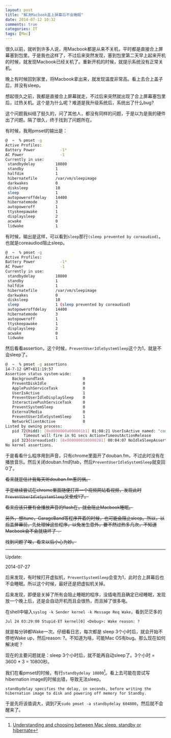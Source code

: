 ```yaml
---
layout: post
title: "解决Macbook盖上屏幕后不会睡眠"
date: 2014-07-12 10:32
comments: true
categories: IT
tags: [Mac]
---
```

很久以前，就听到许多人说，用Macbook都是从来不关机，平时都是直接合上屏幕塞到包里。于是我也这样了，不过后来突然发现，塞到包里第二天早上起来开机的时候，就发现Macbook已经关机了。重新开机的时候，就提示系统没有正常关机。

晚上有时候回到家里，将Macbook拿出来，就发现温度非常高。看上去合上盖子后，并没有sleep。

想起很久之前，我都是直接合上屏幕就走，不过后来突然就出现了合上屏幕塞包里后，过热关机。这个是为什么呢？难道是我升级系统后，系统出了什么bug?

<!-- more -->

这个问题我纠结了挺久的，问了其他人，都没有同样的问题，于是以为是我的硬件出了问题。隔了很久，终于找到了问题所在。

有时候，我用pmset的输出是：

``` bash
@  ~  % pmset -g
Active Profiles:
Battery Power           -1*
AC Power                -1
Currently in use:
 standbydelay         10800
 standby              1
 halfdim              1
 hibernatefile        /var/vm/sleepimage
 darkwakes            0
 disksleep            10
 sleep                1
 autopoweroffdelay    14400
 hibernatemode        3
 autopoweroff         1
 ttyskeepawake        1
 displaysleep         2
 acwake               0
 lidwake              1
```

有时候，输出是这样，可以看到`sleep`那行`(sleep prevented by coreaudiod)`。也就是coreaudiod阻止sleep。

``` bash
@  ~  % pmset -g
Active Profiles:
Battery Power           -1*
AC Power                -1
Currently in use:
 standbydelay         10800
 standby              1
 halfdim              1
 hibernatefile        /var/vm/sleepimage
 darkwakes            0
 disksleep            10
 sleep                1 (sleep prevented by coreaudiod)
 autopoweroffdelay    14400
 hibernatemode        3
 autopoweroff         1
 ttyskeepawake        1
 displaysleep         2
 acwake               0
 lidwake              1
```

然后看看assertion，这个时候，`PreventUserIdleSystemSleep`这个为1，就是不会sleep了。

``` bash
@  ~  % pmset -g assertions
14-7-12 GMT+811:19:57
Assertion status system-wide:
   BackgroundTask                 0
   PreventDiskIdle                0
   ApplePushServiceTask           0
   UserIsActive                   1
   PreventUserIdleDisplaySleep    0
   InteractivePushServiceTask     0
   PreventSystemSleep             0
   ExternalMedia                  0
   PreventUserIdleSystemSleep     1
   NetworkClientActive            0
Listed by owning process:
   pid 72(hidd): [0x0000000a000001b1] 01:08:21 UserIsActive named: "com.apple.iohideventsystem.queue.tickle"
        Timeout will fire in 91 secs Action=TimeoutActionRelease
   pid 323(coreaudiod): [0x0000000100000281] 00:04:07 NoIdleSleepAssertion named: "com.apple.audio.'AppleHDAEngineOutput:1B,0,1,1:0'.noidlesleep"
No kernel assertions.
```

于是看看什么程序用到声音，只有chrome里面开了douban.fm，不过此时没有在播放音乐。然后关闭douban.fm的tab，然后`PreventUserIdleSystemSleep`就变回0了。

<del>看来就是估计我每天听douban.fm惹的祸。</del>

<del>于是继续尝试在chrome里面随便打开一个视频网站看视频，发现此时`PreventUserIdleSystemSleep`又变成1了。</del>

<del>看来应该只要有会播放声音的flash在，就会阻止Macbook睡眠。</del>

<del>另外，想itune，GarageBand等程序开着的时候，也可能会阻止sleep。所以，以后盖屏幕前，先处理掉这些程序，以免发生意外，要不然过热多几次，不知道Macbook会不会就烧坏了-.-</del>

<del>找到问题了唉，看来以后小心为妙。</del>

------------

Update: 

2014-07-27 

后来发现，有时候打开虚拟机，`PreventSystemSleep`会变为1，此时合上屏幕后也不会睡眠。所以这个时候，最好还是把虚拟机关掉。

后来发现，即便是关掉了所有会阻止睡眠的程序，没插电而且确定已经睡眠，发现放一个晚上后，还是会自动开机而且会很热，而且掉了很多电。

在shell中输入`syslog -k Sender kernel -k Message Req Wake`，看到茫茫多的

```
Jul 24 03:29:00 Stupid-ET kernel[0] <Debug>: Wake reason: ?
```

就是每分钟都Wake一次。仔细看日志，每次都是 sleep 3个小时后，就会开始不停地Wake up，然后reason: ?。不知道为啥，可能Mac OS有bug。那么现在如何解决呢？

现在的主要问题就是：sleep 3个小时后，就不能再自动sleep了。3个小时 = 3600 * 3 = 10800秒。

我们在看pmset的时候，有行`standbydelay 10800`[^1]。看上去可能在尝试写hibernation image的时候出错，导致无法sleep。

```
standbydelay specifies the delay, in seconds, before writing the hibernation image to disk and powering off memory for Standby.
```

于是先将该值调大，调到7天`sudo pmset -a standbydelay 604800`，然后就不会醒来了。


[^1]: [Understanding and choosing between Mac sleep, standby or hibernate](http://www.garron.me/en/mac/macbook-hibernate-sleep-deep-standby.html)

